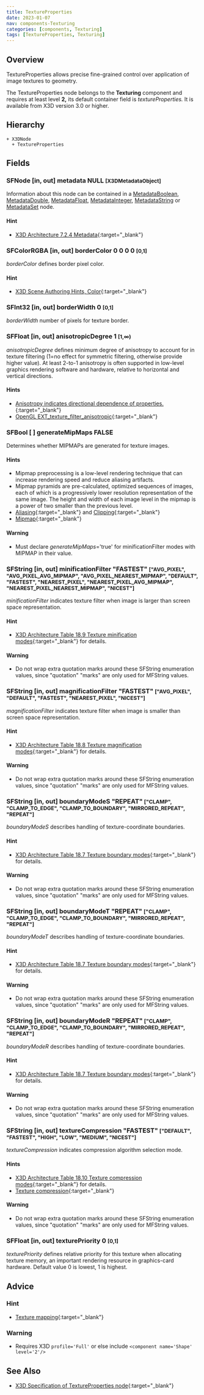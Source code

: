 ```yaml
---
title: TextureProperties
date: 2023-01-07
nav: components-Texturing
categories: [components, Texturing]
tags: [TextureProperties, Texturing]
---
```

<style>
.post h3 {
  word-spacing: 0.2em;
}
</style>

## Overview

TextureProperties allows precise fine-grained control over application of image textures to geometry.

The TextureProperties node belongs to the **Texturing** component and requires at least level **2,** its default container field is *textureProperties.* It is available from X3D version 3.0 or higher.

## Hierarchy

```
+ X3DNode
  + TextureProperties
```

## Fields

### SFNode [in, out] **metadata** NULL <small>[X3DMetadataObject]</small>

Information about this node can be contained in a [MetadataBoolean](/x_ite/components/core/metadataboolean/), [MetadataDouble](/x_ite/components/core/metadatadouble/), [MetadataFloat](/x_ite/components/core/metadatafloat/), [MetadataInteger](/x_ite/components/core/metadatainteger/), [MetadataString](/x_ite/components/core/metadatastring/) or [MetadataSet](/x_ite/components/core/metadataset/) node.

#### Hint

- [X3D Architecture 7.2.4 Metadata](https://www.web3d.org/specifications/X3Dv4Draft/ISO-IEC19775-1v4-IS.proof//Part01/components/core.html#Metadata){:target="_blank"}

### SFColorRGBA [in, out] **borderColor** 0 0 0 0 <small>[0,1]</small>

*borderColor* defines border pixel color.

#### Hint

- [X3D Scene Authoring Hints, Color](https://www.web3d.org/x3d/content/examples/X3dSceneAuthoringHints.html#Color){:target="_blank"}

### SFInt32 [in, out] **borderWidth** 0 <small>[0,1]</small>

*borderWidth* number of pixels for texture border.

### SFFloat [in, out] **anisotropicDegree** 1 <small>[1,∞)</small>

*anisotropicDegree* defines minimum degree of anisotropy to account for in texture filtering (1=no effect for symmetric filtering, otherwise provide higher value). At least 2-to-1 anisotropy is often supported in low-level graphics rendering software and hardware, relative to horizontal and vertical directions.

#### Hints

- [Anisotropy indicates directional dependence of properties.](https://en.wikipedia.org/wiki/Anisotropy){:target="_blank"}
- [OpenGL EXT_texture_filter_anisotropic](https://www.khronos.org/registry/OpenGL/extensions/EXT/EXT_texture_filter_anisotropic.txt){:target="_blank"}

### SFBool [ ] **generateMipMaps** FALSE

Determines whether MIPMAPs are generated for texture images.

#### Hints

- Mipmap preprocessing is a low-level rendering technique that can increase rendering speed and reduce aliasing artifacts.
- Mipmap pyramids are pre-calculated, optimized sequences of images, each of which is a progressively lower resolution representation of the same image. The height and width of each image level in the mipmap is a power of two smaller than the previous level.
- [Aliasing](https://en.wikipedia.org/wiki/Aliasing){:target="_blank"} and [Clipping](https://en.wikipedia.org/wiki/Clipping_(computer_graphics)){:target="_blank"}
- [Mipmap](https://en.wikipedia.org/wiki/Mipmap){:target="_blank"}

#### Warning

- Must declare *generateMipMaps*='true' for minificationFilter modes with MIPMAP in their value.

### SFString [in, out] **minificationFilter** "FASTEST" <small>["AVG_PIXEL", "AVG_PIXEL_AVG_MIPMAP", "AVG_PIXEL_NEAREST_MIPMAP", "DEFAULT", "FASTEST", "NEAREST_PIXEL", "NEAREST_PIXEL_AVG_MIPMAP", "NEAREST_PIXEL_NEAREST_MIPMAP", "NICEST"]</small>

*minificationFilter* indicates texture filter when image is larger than screen space representation.

#### Hint

- [X3D Architecture Table 18.9 Texture minification modes](https://www.web3d.org/specifications/X3Dv4Draft/ISO-IEC19775-1v4-IS.proof//Part01/components/texturing.html#t-TextureMinificationModes){:target="_blank"} for details.

#### Warning

- Do not wrap extra quotation marks around these SFString enumeration values, since "quotation" "marks" are only used for MFString values.

### SFString [in, out] **magnificationFilter** "FASTEST" <small>["AVG_PIXEL", "DEFAULT", "FASTEST", "NEAREST_PIXEL", "NICEST"]</small>

*magnificationFilter* indicates texture filter when image is smaller than screen space representation.

#### Hint

- [X3D Architecture Table 18.8 Texture magnification modes](https://www.web3d.org/specifications/X3Dv4Draft/ISO-IEC19775-1v4-IS.proof//Part01/components/texturing.html#t-TextureMagnificationModes){:target="_blank"} for details.

#### Warning

- Do not wrap extra quotation marks around these SFString enumeration values, since "quotation" "marks" are only used for MFString values.

### SFString [in, out] **boundaryModeS** "REPEAT" <small>["CLAMP", "CLAMP_TO_EDGE", "CLAMP_TO_BOUNDARY", "MIRRORED_REPEAT", "REPEAT"]</small>

*boundaryModeS* describes handling of texture-coordinate boundaries.

#### Hint

- [X3D Architecture Table 18.7 Texture boundary modes](https://www.web3d.org/specifications/X3Dv4Draft/ISO-IEC19775-1v4-IS.proof//Part01/components/texturing.html#t-TextureBoundaryModes){:target="_blank"} for details.

#### Warning

- Do not wrap extra quotation marks around these SFString enumeration values, since "quotation" "marks" are only used for MFString values.

### SFString [in, out] **boundaryModeT** "REPEAT" <small>["CLAMP", "CLAMP_TO_EDGE", "CLAMP_TO_BOUNDARY", "MIRRORED_REPEAT", "REPEAT"]</small>

*boundaryModeT* describes handling of texture-coordinate boundaries.

#### Hint

- [X3D Architecture Table 18.7 Texture boundary modes](https://www.web3d.org/specifications/X3Dv4Draft/ISO-IEC19775-1v4-IS.proof//Part01/components/texturing.html#t-TextureBoundaryModes){:target="_blank"} for details.

#### Warning

- Do not wrap extra quotation marks around these SFString enumeration values, since "quotation" "marks" are only used for MFString values.

### SFString [in, out] **boundaryModeR** "REPEAT" <small>["CLAMP", "CLAMP_TO_EDGE", "CLAMP_TO_BOUNDARY", "MIRRORED_REPEAT", "REPEAT"]</small>

*boundaryModeR* describes handling of texture-coordinate boundaries.

#### Hint

- [X3D Architecture Table 18.7 Texture boundary modes](https://www.web3d.org/specifications/X3Dv4Draft/ISO-IEC19775-1v4-IS.proof//Part01/components/texturing.html#t-TextureBoundaryModes){:target="_blank"} for details.

#### Warning

- Do not wrap extra quotation marks around these SFString enumeration values, since "quotation" "marks" are only used for MFString values.

### SFString [in, out] **textureCompression** "FASTEST" <small>["DEFAULT", "FASTEST", "HIGH", "LOW", "MEDIUM", "NICEST"]</small>

*textureCompression* indicates compression algorithm selection mode.

#### Hints

- [X3D Architecture Table 18.10 Texture compression modes](https://www.web3d.org/specifications/X3Dv4Draft/ISO-IEC19775-1v4-IS.proof//Part01/components/texturing.html#t-TextureCompressionModes){:target="_blank"} for details.
- [Texture compression](https://en.wikipedia.org/wiki/Texture_compression){:target="_blank"}

#### Warning

- Do not wrap extra quotation marks around these SFString enumeration values, since "quotation" "marks" are only used for MFString values.

### SFFloat [in, out] **texturePriority** 0 <small>[0,1]</small>

*texturePriority* defines relative priority for this texture when allocating texture memory, an important rendering resource in graphics-card hardware. Default value 0 is lowest, 1 is highest.

## Advice

### Hint

- [Texture mapping](https://en.wikipedia.org/wiki/Texture_mapping){:target="_blank"}

### Warning

- Requires X3D `profile='Full'` or else include `<component name='Shape' level='2'/>`

## See Also

- [X3D Specification of TextureProperties node](https://www.web3d.org/documents/specifications/19775-1/V4.0/Part01/components/texturing.html#TextureProperties){:target="_blank"}
